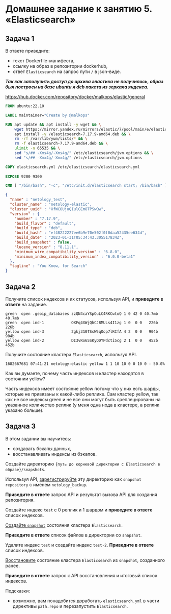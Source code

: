 # Домашнее задание к занятию 5. «Elasticsearch»

## Задача 1

В ответе приведите:

- текст Dockerfile-манифеста,
- ссылку на образ в репозитории dockerhub,
- ответ `Elasticsearch` на запрос пути `/` в json-виде.

_**Так как заполучить доступ до архива эластика не получилось, образ был построен на базе ubuntu и deb пакета из зеркала яндекса.**_

https://hub.docker.com/repository/docker/malkops/elastic/general

```dockerfile
FROM ubuntu:22.10

LABEL maintainer="Create by @malkops"

RUN apt update && apt install -y wget && \
    wget https://mirror.yandex.ru/mirrors/elastic/7/pool/main/e/elasticsearch/elasticsearch-7.17.9-amd64.deb && \
    apt install -y /elasticsearch-7.17.9-amd64.deb && \
    rm -rf /var/lib/yum/lists/* && \
    rm -f elasticsearch-7.17.9-amd64.deb && \
    ulimit -n 65535 && \
    sed "s/## -Xms4g/-Xms4g/" /etc/elasticsearch/jvm.options && \
    sed "s/## -Xmx4g/-Xmx4g/" /etc/elasticsearch/jvm.options

COPY elasticsearch.yml /etc/elasticsearch/elasticsearch.yml
    
EXPOSE 9200 9300

CMD [ "/bin/bash", "-c", "/etc/init.d/elasticsearch start; /bin/bash" ]
```

```json
{
  "name" : "netology_test",
  "cluster_name" : "netology-elastic",
  "cluster_uuid" : "XfWCOUjuQIulGEm8TPSwQw",
  "version" : {
    "number" : "7.17.9",
    "build_flavor" : "default",
    "build_type" : "deb",
    "build_hash" : "ef48222227ee6b9e70e502f0f0daa52435ee634d",
    "build_date" : "2023-01-31T05:34:43.305517834Z",
    "build_snapshot" : false,
    "lucene_version" : "8.11.1",
    "minimum_wire_compatibility_version" : "6.8.0",
    "minimum_index_compatibility_version" : "6.0.0-beta1"
  },
  "tagline" : "You Know, for Search"
}
```

## Задача 2

Получите список индексов и их статусов, используя API, и **приведите в ответе** на задание.

```
green  open .geoip_databases zzQN4caYSpOuLC4RKCwtoQ 1 0 42 0 40.7mb 40.7mb
green  open ind-1            OXFq4XWjQhCJBMULs4I1zg 1 0  0 0   226b   226b
yellow open ind-3            2gkj310TSsW5qOop7lKCfA 4 2  0 0   904b   904b
yellow open ind-2            DI3vRo65SKyQDYPdcti5cg 2 1  0 0   452b   452b
```

Получите состояние кластера `Elasticsearch`, используя API.

```
1682667681 07:41:21 netology-elastic yellow 1 1 10 10 0 0 10 0 - 50.0%
```

Как вы думаете, почему часть индексов и кластер находятся в состоянии yellow?

Часть индексов имеет состояние yellow потому что у них есть шарды, которые не привязаны к какой-либо реплике. Сам кластер yellow, так как не все индексы green и не все они могут быть среплецированы на указанное количество реплик (у меня одна нода в кластере, а реплик указано больше).

## Задача 3

В этом задании вы научитесь:

- создавать бэкапы данных,
- восстанавливать индексы из бэкапов.

Создайте директорию `{путь до корневой директории с Elasticsearch в образе}/snapshots`.

Используя API, [зарегистрируйте](https://www.elastic.co/guide/en/elasticsearch/reference/current/snapshots-register-repository.html#snapshots-register-repository) 
эту директорию как `snapshot repository` c именем `netology_backup`.

**Приведите в ответе** запрос API и результат вызова API для создания репозитория.

Создайте индекс `test` с 0 реплик и 1 шардом и **приведите в ответе** список индексов.

[Создайте `snapshot`](https://www.elastic.co/guide/en/elasticsearch/reference/current/snapshots-take-snapshot.html) 
состояния кластера `Elasticsearch`.

**Приведите в ответе** список файлов в директории со `snapshot`.

Удалите индекс `test` и создайте индекс `test-2`. **Приведите в ответе** список индексов.

[Восстановите](https://www.elastic.co/guide/en/elasticsearch/reference/current/snapshots-restore-snapshot.html) состояние
кластера `Elasticsearch` из `snapshot`, созданного ранее. 

**Приведите в ответе** запрос к API восстановления и итоговый список индексов.

Подсказки:

- возможно, вам понадобится доработать `elasticsearch.yml` в части директивы `path.repo` и перезапустить `Elasticsearch`.


